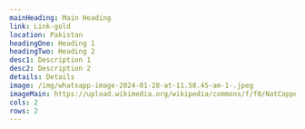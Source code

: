 ```yaml
---
mainHeading: Main Heading
link: Link-gold
location: Pakistan
headingOne: Heading 1
headingTwo: Heading 2
desc1: D﻿escription 1
desc2: D﻿escription 2
details: D﻿etails
image: /img/whatsapp-image-2024-01-28-at-11.58.45-am-1-.jpeg
imageMain: https://upload.wikimedia.org/wikipedia/commons/f/f0/NatCopper.jpg
cols: 2
rows: 2
---
```

